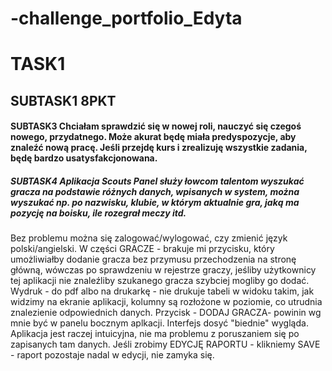 # -challenge_portfolio_Edyta
# TASK1
## SUBTASK1 8PKT
#### SUBTASK3 Chciałam sprawdzić się w nowej roli, nauczyć się czegoś nowego, przydatnego. Może akurat będę miała predyspozycje, aby znaleźć nową pracę. Jeśli przejdę kurs i zrealizuję wszystkie zadania, będę bardzo usatysfakcjonowana.
##### SUBTASK4 Aplikacja **Scouts Panel** służy łowcom talentom wyszukać gracza na podstawie różnych danych, wpisanych w system, można wyszukać np. po nazwisku, klubie, w którym aktualnie gra, jaką ma pozycję na boisku, ile rozegrał meczy itd. 
Bez problemu można się zalogować/wylogować, czy zmienić język polski/angielski. W części GRACZE - brakuje mi przycisku, który umożliwiałby dodanie gracza bez przymusu przechodzenia na stronę główną, wówczas po sprawdzeniu w rejestrze graczy, jeśliby użytkownicy tej aplikacji nie znaleźliby szukanego gracza szybciej mogliby go dodać. Wydruk - do pdf albo na drukarkę -   nie drukuje tabeli w widoku takim, jak widzimy na ekranie aplikacji, kolumny są rozłożone w poziomie, co utrudnia znalezienie odpowiednich danych. Przycisk - DODAJ GRACZA- powinin wg mnie być w panelu bocznym aplkacji. Interfejs dosyć "biednie" wygląda. Aplikacja jest raczej intuicyjna, nie ma problemu z poruszaniem się po zapisanych tam danych. 
Jeśli zrobimy EDYCJĘ RAPORTU - klikniemy SAVE - raport pozostaje nadal w edycji, nie zamyka się. 

